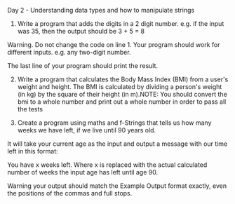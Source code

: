Day 2 - Understanding data types and how to manipulate strings

1. Write a program that adds the digits in a 2 digit number. e.g. if the input was 35, then the output should be 3 + 5 = 8

Warning. Do not change the code on line 1. Your program should work for different inputs. e.g. any two-digit number.

The last line of your program should print the result.

2. Write a program that calculates the Body Mass Index (BMI) from a user's weight and height. The BMI is calculated by dividing a person's weight (in kg) by the square of their height (in m).NOTE: You should convert the bmi to a whole number and print out a whole number in order to pass all the tests

3. Create a program using maths and f-Strings that tells us how many weeks we have left, if we live until 90 years old.

It will take your current age as the input and output a message with our time left in this format:

You have x weeks left.
Where x is replaced with the actual calculated number of weeks the input age has left until age 90.

Warning your output should match the Example Output format exactly, even the positions of the commas and full stops.
